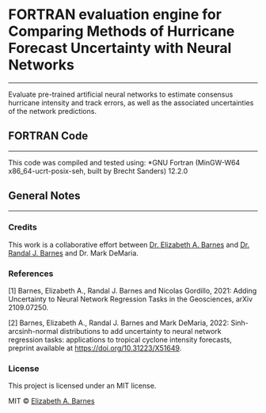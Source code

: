 # FORTRAN evaluation engine for Comparing Methods of Hurricane Forecast Uncertainty with Neural Networks
***
Evaluate pre-trained artificial neural networks to estimate consensus hurricane intensity and track errors, as well as the associated uncertainties of the network predictions.

## FORTRAN Code
***
This code was compiled and tested using:
*GNU Fortran (MinGW-W64 x86_64-ucrt-posix-seh, built by Brecht Sanders) 12.2.0

## General Notes
***


### Credits
This work is a collaborative effort between [Dr. Elizabeth A. Barnes](https://barnes.atmos.colostate.edu) and [Dr. Randal J. Barnes](https://cse.umn.edu/cege/randal-j-barnes) and Dr. Mark DeMaria. 

[//]: # (#### Funding sources)

### References
[1] Barnes, Elizabeth A., Randal J. Barnes and Nicolas Gordillo, 2021: Adding Uncertainty to Neural Network Regression Tasks in the Geosciences, arXiv 2109.07250.

[2] Barnes, Elizabeth A., Randal J. Barnes and Mark DeMaria, 2022: Sinh-arcsinh-normal distributions to add uncertainty to neural network regression tasks: applications to tropical cyclone intensity forecasts, preprint available at https://doi.org/10.31223/X51649.

### License
This project is licensed under an MIT license.

MIT © [Elizabeth A. Barnes](https://github.com/eabarnes1010)




